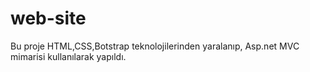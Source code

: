 # web-site  
Bu proje HTML,CSS,Botstrap teknolojilerinden yaralanıp, Asp.net MVC mimarisi kullanılarak yapıldı.
